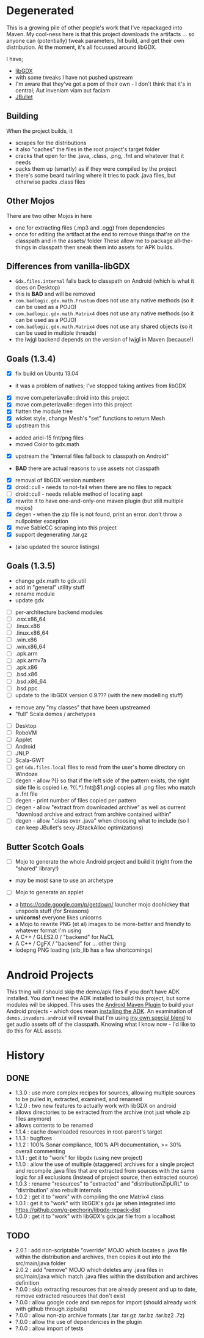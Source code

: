 Degenerated
===========

This is a growing pile of other people's work that I've repackaged into Maven.
My cool-ness here is that this project downloads the artifacts ... so anyone can (potentially) tweak parameters, hit build, and get their own distribution.
At the moment, it's all focussed around libGDX.

I have;

 * [libGDX](http://libgdx.badlogicgames.com/)
  * with some tweaks I have not pushed upstream
  * I'm aware that they've got a pom of their own - I don't think that it's in central; Aut inveniam viam aut faciam
 * [JBullet](http://jbullet.advel.cz/)


Building
-------
When the project builds, it
 * scrapes for the distributions
  * it also "caches" the files in the root project's target folder
 * cracks that open for the .java, .class, .png, .fnt and whatever that it needs
 * packs them up (smartly) as if they were compiled by the project
  * there's some beard twirling where it tries to pack .java files, but otherwise packs .class files

Other Mojos
-----------
There are two other Mojos in here
 * one for extracting files (.mp3 and .ogg) from dependencies
 * once for editing the artifact at the end to remove things that're on the classpath and in the assets/ folder
These allow me to package all-the-things in classpath then sneak them into assets for APK builds.

Differences from vanilla-libGDX
-------------------------------
 * `Gdx.files.internal` falls back to classpath on Android (which is what it does on Desktop)
  * this is __BAD__ and will be removed
 * `com.badlogic.gdx.math.Frustum` does not use any native methods (so it can be used as a POJO)
 * `com.badlogic.gdx.math.Matrix4` does not use any native methods (so it can be used as a POJO)
 * `com.badlogic.gdx.math.Matrix4` does not use any shared objects (so it can be used in multiple threads)
 * the lwjgl backend depends on the version of lwjgl in Maven (because!)

Goals (1.3.4)
------------------
 * [x] fix build on Ubuntu 13.04
  * it was a problem of natives; I've stopped taking antives from libGDX
 * [x] move com.peterlavalle::droid into this project
 * [x] move com.peterlavalle::degen into this project
 * [x] flatten the module tree
 * [x] wicket style, change Mesh's "set" functions to return Mesh
  * [x] upstream this
 * added ariel-15 fnt/png files
  * moved Color to gdx.math
 * [x] upstream the "internal files fallback to classpath on Android"
  * __BAD__ there are actual reasons to use assets not classpath
 * [x] removal of libGDX version numbers
 * [x] droid::cull - needs to not-fail when there are no files to repack
 * [ ] droid::cull - needs reliable method of locating aapt
  * [x] rewrite it to have one-and-only-one maven plugin (but still multiple mojos)
 * [x] degen - when the zip file is not found, print an error. don't throw a nullpointer exception
 * [x] move SableCC scraping into this project
 * [x] support degenerating .tar.gz
  * (also updated the source listings)

Goals (1.3.5)
------------------
 * change gdx.math to gdx.util
  * add in "general" utility stuff
  * rename module
 * update gdx
 * [ ] per-architecture backend modules
  * [ ] .osx.x86_64
  * [ ] .linux.x86
  * [ ] .linux.x86_64
  * [ ] .win.x86
  * [ ] .win.x86_64
  * [ ] .apk.arm
  * [ ] .apk.armv7a
  * [ ] .apk.x86
  * [ ] .bsd.x86
  * [ ] .bsd.x86_64
  * [ ] .bsd.ppc
 * [ ] update to the libGDX version 0.9.??? (with the new modelling stuff)
  * remove any "my classes" that have been upstreamed
 * "full" Scala demos / archetypes
  * [ ] Desktop
  * [ ] RoboVM
  * [ ] Applet
  * [ ] Android
  * [ ] JNLP
  * [ ] Scala-GWT
 * [ ] get `Gdx.files.local` files to read from the user's home directory on Windoze
 * [ ] degen - allow ?{} so that if the left side of the pattern exists, the right side file is copied i.e. ?{(.*)\.fnt@$1.png} copies all .png files who match a .fnt file
 * [ ] degen - print number of files copied per pattern
 * [ ] degen - allow "extract from downloaded archive" as well as current "download archive and extract from archive contained within"
 * [ ] degen - allow ".class over .java" when choosing what to include (so I can keep JBullet's sexy JStackAlloc optimizations)

Butter Scotch Goals
-------------------
 * [ ] Mojo to generate the whole Android project and build it (right from the "shared" library!)
  * may be most sane to use an archetype
 * [ ] Mojo to generate an applet
 * a https://code.google.com/p/getdown/ launcher mojo doohickey that unspools stuff (for $reasons)
 * __unicorns!__ everyone likes unicorns
 * a Mojo to rewrite PNG (et al) images to be more-better and friendly to whatever format I'm using
 * A C++ / GLES2.0 / "backend" for NaCL
 * A C++ / CgFX / "backend" for ... other thing
 * lodepng PNG loading (stb_lib has a few shortcomings)

Android Projects
================
This thing will / should skip the demo/apk files if you don't have ADK installed.
You don't need the ADK installed to build this project, but some modules will be skipped.
This uses the [Android Maven Plugin](http://code.google.com/p/maven-android-plugin/) to build your Android projects - which does mean [installing the ADK](http://code.google.com/p/maven-android-plugin/wiki/GettingStarted).
An examination of `demos.invaders.android` will reveal that I'm using [my own special blend](???) to get audio assets off of the classpath.
Knowing what I know now - I'd like to do this for ALL assets.

History
=======
DONE
----
 * 1.3.0 : use more complex recipes for sources, allowing multiple sources to be pulled in, extracted, examined, and renamed
 * 1.2.0 : two new features to actually work with libGDX on android
  * allows directories to be extracted from the archive (not just whole zip files anymore)
  * allows contents to be renamed
 * 1.1.4 : cache downloaded resources in root-parent's target
 * 1.1.3 : bugfixes
 * 1.1.2 : 100% Sonar compliance, 100% API documentation, >= 30% overall commenting
 * 1.1.1 : get it to "work" for libgdx (using new project)
 * 1.1.0 : allow the use of multiple (staggered) archives for a single project and recompile .java files that are extracted from sources with the same logic for all exclusions (instead of project source, then extracted source)
 * 1.0.3 : rename "resources" to "extracted" and "distributionZipURL" to "distribution" also rebuilt internals
 * 1.0.2 : get it to "work" with compiling the one Matrix4 class
 * 1.0.1 : get it to "work" with libGDX's gdx.jar when integrated into https://github.com/g-pechorin/libgdx-repack-dist
 * 1.0.0 : get it to "work" with libGDX's gdx.jar file from a localhost


TODO
----
 * 2.0.1 : add non-scriptable "override" MOJO which locates a .java file within the distribution and archives, then copies it out into the src/main/java folder
 * 2.0.2 : add "remove" MOJO which deletes any .java files in src/main/java which match .java files within the distribution and archives definition
 * ?.0.0 : skip extracting resources that are already present and up to date, remove extracted resources that don't exist
 * ?.0.0 : allow google code and svn repos for import (should already work with github through zipballs)
 * ?.0.0 : allow non-zip archive formats (.tar .tar.gz .tar.bz .tar.bz2 .7z)
 * ?.0.0 : allow the use of dependencies in the plugin
 * ?.0.0 : allow import of tests
